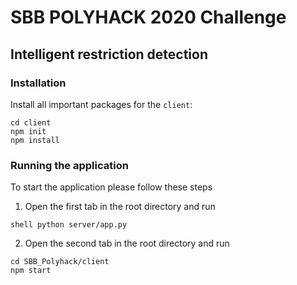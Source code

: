 # SBB POLYHACK 2020 Challenge
## Intelligent restriction detection



### Installation
Install all important packages for the `client`:
```shell
cd client
npm init
npm install
```

### Running the application
To start the application please follow these steps

1. Open the first tab in the root directory and run

```shell python server/app.py```

2. Open the second tab in the root directory and run
```shell
cd SBB_Polyhack/client
npm start
```
